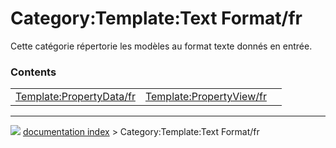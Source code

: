 # Category:Template:Text Format/fr
Cette catégorie répertorie les modèles au format texte donnés en entrée.

### Contents

|     |     |     |
| --- | --- | --- |
| [Template:PropertyData/fr](Template_PropertyData/fr.md) | [Template:PropertyView/fr](Template_PropertyView/fr.md) |



---
![](images/Button_right.svg) [documentation index](../README.md) > Category:Template:Text Format/fr
